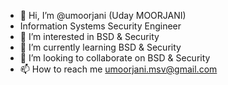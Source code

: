 - 👋 Hi, I’m @umoorjani (Uday MOORJANI)
- Information Systems Security Engineer 
- 👀 I’m interested in BSD & Security
- 🌱 I’m currently learning BSD & Security
- 💞️ I’m looking to collaborate on BSD & Security
- 📫 How to reach me umoorjani.msv@gmail.com
<!---
umoorjani/umoorjani is a ✨ special ✨ repository because its `README.md` (this file) appears on your GitHub profile.
You can click the Preview link to take a look at your changes.
--->

